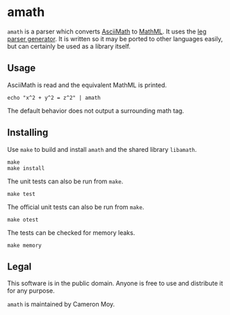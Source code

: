 # amath

`amath` is a parser which converts [AsciiMath] to [MathML]. It uses the
[leg parser generator][peg]. It is written so it may be ported to other
languages easily, but can certainly be used as a library itself.

## Usage

AsciiMath is read and the equivalent MathML is printed.

	echo "x^2 + y^2 = z^2" | amath

The default behavior does not output a surrounding math tag.

## Installing

Use `make` to build and install `amath` and the shared library `libamath`.

	make
	make install

The unit tests can also be run from `make`.

	make test

The official unit tests can also be run from `make`.

	make otest

The tests can be checked for memory leaks.

	make memory

## Legal

This software is in the public domain. Anyone is free to use and
distribute it for any purpose.

`amath` is maintained by Cameron Moy.

[AsciiMath]: http://asciimath.org
[MathML]: https://www.w3.org/TR/MathML
[peg]: http://piumarta.com/software/peg/

